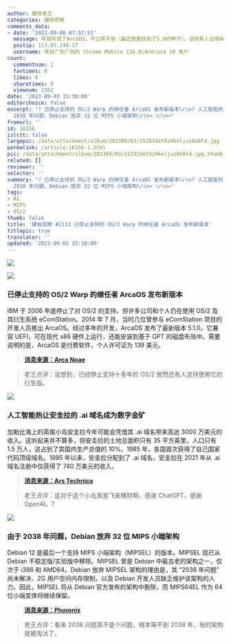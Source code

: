 ```yaml
---
author: 硬核老王
categories: 硬核观察
comments_data:
- date: '2023-09-06 07:57:53'
  message: 早就听说了ArcaOS，不过弄不到（最近倒是找到了5.0的种子）。话说有人记得AmigaOS吗？
  postip: 113.65.248.17
  username: 来自广东广州的 Chrome Mobile 116.0|Android 10 用户
count:
  commentnum: 1
  favtimes: 0
  likes: 0
  sharetimes: 0
  viewnum: 2162
date: '2023-09-03 15:30:00'
editorchoice: false
excerpt: "? 已停止支持的 OS/2 Warp 的继任者 ArcaOS 发布新版本\r\n? 人工智能热让安圭拉的 .ai 域名成为数字金矿\r\n? 由于
  2038 年问题，Debian 放弃 32 位 MIPS 小端架构\r\n» \r\n»"
fromurl: ''
id: 16156
islctt: false
largepic: /data/attachment/album/202309/03/152933et9z9keljuz8e8t4.jpg
permalink: /article-16156-1.html
pic: /data/attachment/album/202309/03/152933et9z9keljuz8e8t4.jpg.thumb.jpg
related: []
reviewer: ''
selector: ''
summary: "? 已停止支持的 OS/2 Warp 的继任者 ArcaOS 发布新版本\r\n? 人工智能热让安圭拉的 .ai 域名成为数字金矿\r\n? 由于
  2038 年问题，Debian 放弃 32 位 MIPS 小端架构\r\n» \r\n»"
tags:
- AI
- MIPS
- OS/2
thumb: false
title: '硬核观察 #1113 已停止支持的 OS/2 Warp 的继任者 ArcaOS 发布新版本'
titlepic: true
translator: ''
updated: '2023-09-03 15:30:00'
---
```


![](/data/attachment/album/202309/03/152933et9z9keljuz8e8t4.jpg)


![](/data/attachment/album/202309/03/152946hvtyysea7e4vzjet.jpg)


### 已停止支持的 OS/2 Warp 的继任者 ArcaOS 发布新版本


IBM 于 2006 年底停止了对 OS/2 的支持，但许多公司和个人仍在使用 OS/2 及其衍生系统 eComStation。2014 年 7 月，当时几位曾参与 eComStation 项目的开发人员推出 ArcaOS。经过多年的开发，ArcaOS 发布了最新版本 5.1.0。它兼容 UEFI，可在现代 x86 硬件上运行，还能安装到基于 GPT 的磁盘布局中。需要说明的是，ArcaOS 是付费软件，个人许可证为 139 美元。



> 
> **[消息来源：Arca Noae](https://www.arcanoae.com/arcaos-5-1-0-now-available/)**
> 
> 
> 



> 
> 老王点评：没想到，已经停止支持十多年的 OS/2 居然还有人坚持使用它的衍生版。
> 
> 
> 


![](/data/attachment/album/202309/03/153000td3ddkznxdnnnitn.jpg)


### 人工智能热让安圭拉的 .ai 域名成为数字金矿


加勒比海上的英属小岛安圭拉今年可能会凭借其 .ai 域名带来高达 3000 万美元的收入。这听起来并不算多，但安圭拉的土地总面积只有 35 平方英里，人口只有 1.5 万人，这占到了其国内生产总值的 10%。1985 年，各国首次获得了自己国家代码顶级域名。1995 年以来，安圭拉分配到了 .ai 域名，安圭拉在 2021 年从 .ai 域名注册中仅获得了 740 万美元的收入。



> 
> **[消息来源：Ars Technica](https://arstechnica.com/information-technology/2023/08/ai-fever-turns-anguillas-ai-domain-into-a-digital-gold-mine/)**
> 
> 
> 



> 
> 老王点评：这对于这个小岛真是飞来横财啊，感谢 ChatGPT，感谢 OpenAI。?
> 
> 
> 


![](/data/attachment/album/202309/03/153015gk22zk8wwgztszew.jpg)


### 由于 2038 年问题，Debian 放弃 32 位 MIPS 小端架构


Debian 12 是最后一个支持 MIPS 小端架构（MIPSEL）的版本。MIPSEL 现已从 Debian 不稳定版/实验版中移除。MIPSEL 曾是 Debian 中最古老的架构之一，仅次于 i386 和 AMD64。Debian 放弃 MIPSEL 架构的理由是，其 “2038 年问题” 尚未解决、2G 用户空间内存限制，以及 Debian 开发人员缺乏维护该架构的人力。因此，MIPSEL 将从 Debian 官方发布的架构中删除，而 MIPS64EL 作为 64 位小端变体将继续保留。



> 
> **[消息来源：Phoronix](https://www.phoronix.com/news/Debian-Dropping-MIPSEL)**
> 
> 
> 



> 
> 老王点评：看来 2038 问题真不是个问题，根本等不到 2038 年，有的架构就被淘汰了。
> 
> 
>